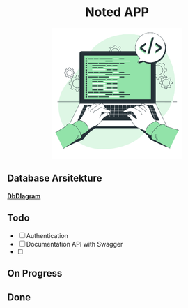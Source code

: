 <h1 align="center">Noted APP</h1>

<p align="center"><a href="#" target="_blank"><img src="https://github.com/iqbaludinm/notes-app/blob/master/thumbnail.png" width="300"></a></p>

##  Database Arsitekture

<h4> <a href="#" target="_blank"> DbDIagram</a> </h4>

##  Todo
- [ ] Authentication 
- [ ] Documentation API with Swagger 
- [ ] 

## On Progress


## Done





